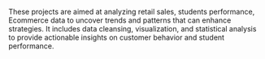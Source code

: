 These projects are aimed at analyzing retail sales, students performance, Ecommerce data to uncover trends and patterns that can enhance strategies. It includes data cleansing, visualization, and statistical analysis to provide actionable insights on customer behavior and student performance.
